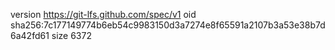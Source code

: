 version https://git-lfs.github.com/spec/v1
oid sha256:7c177149774b6eb54c9983150d3a7274e8f65591a2107b3a53e38b7d6a42fd61
size 6372
